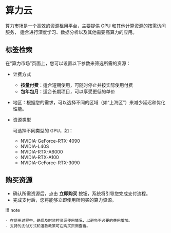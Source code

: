 # 算力云

算力市场是一个高效的资源租用平台，主要提供 GPU 和其他计算资源的按需访问服务，
适合进行深度学习、数据分析以及其他需要高算力的应用。

## 标签检索

在“算力市场”页面上，您可以设置以下参数来筛选所需的资源：

- 计费方式

    - **按量付费**：适合短期使用，可随时停止并按实际使用付费
    - **包年包月**：适合长期项目，可以享受更低的单价

- 地区：根据您的需求，可以选择不同的区域（如“上海区”）来减少延迟和优化性能。

- 资源类型

    可选择不同类型的 GPU，如：

    - NVIDIA-GeForce-RTX-4090
    - NVIDIA-L40S
    - NVIDIA-RTX-A6000
    - NVIDIA-RTX-A100
    - NVIDIA-GeForce-RTX-3090

## 购买资源

- 确认所需资源后，点击 **立即购买** 按钮，系统将引导您完成支付流程。
- 完成支付后，您将能够立即使用所购买的算力资源。

!!! note

    - 在使用过程中，确保及时监控资源使用情况，以避免不必要的费用增加。
    - 支持的支付方式和退款政策可在购买页面查看。
